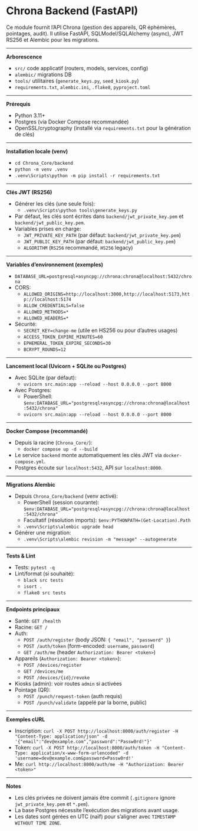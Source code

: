 # Chrona Backend (FastAPI)

Ce module fournit l’API Chrona (gestion des appareils, QR éphémères, pointages, audit). Il utilise FastAPI, SQLModel/SQLAlchemy (async), JWT RS256 et Alembic pour les migrations.

---
**Arborescence**
- `src/` code applicatif (routers, models, services, config)
- `alembic/` migrations DB
- `tools/` utilitaires (`generate_keys.py`, `seed_kiosk.py`)
- `requirements.txt`, `alembic.ini`, `.flake8`, `pyproject.toml`

---
**Prérequis**
- Python 3.11+
- Postgres (via Docker Compose recommandée)
- OpenSSL/cryptography (installé via `requirements.txt` pour la génération de clés)

---
**Installation locale (venv)**
- `cd Chrona_Core/backend`
- `python -m venv .venv`
- `.venv\Scripts\python -m pip install -r requirements.txt`

---
**Clés JWT (RS256)**
- Générer les clés (une seule fois):
  - `.venv\Scripts\python tools\generate_keys.py`
- Par défaut, les clés sont écrites dans `backend/jwt_private_key.pem` et `backend/jwt_public_key.pem`.
- Variables prises en charge:
  - `JWT_PRIVATE_KEY_PATH` (par défaut: `backend/jwt_private_key.pem`)
  - `JWT_PUBLIC_KEY_PATH` (par défaut: `backend/jwt_public_key.pem`)
  - `ALGORITHM` (`RS256` recommandé, `HS256` legacy)

---
**Variables d’environnement (exemples)**
- `DATABASE_URL=postgresql+asyncpg://chrona:chrona@localhost:5432/chrona`
- CORS:
  - `ALLOWED_ORIGINS=http://localhost:3000,http://localhost:5173,http://localhost:5174`
  - `ALLOW_CREDENTIALS=false`
  - `ALLOWED_METHODS=*`
  - `ALLOWED_HEADERS=*`
- Sécurité:
  - `SECRET_KEY=change-me` (utile en HS256 ou pour d’autres usages)
  - `ACCESS_TOKEN_EXPIRE_MINUTES=60`
  - `EPHEMERAL_TOKEN_EXPIRE_SECONDS=30`
  - `BCRYPT_ROUNDS=12`

---
**Lancement local (Uvicorn + SQLite ou Postgres)**
- Avec SQLite (par défaut):
  - `uvicorn src.main:app --reload --host 0.0.0.0 --port 8000`
- Avec Postgres:
  - PowerShell: `$env:DATABASE_URL="postgresql+asyncpg://chrona:chrona@localhost:5432/chrona"`
  - `uvicorn src.main:app --reload --host 0.0.0.0 --port 8000`

---
**Docker Compose (recommandé)**
- Depuis la racine (`Chrona_Core/`):
  - `docker compose up -d --build`
- Le service `backend` monte automatiquement les clés JWT via `docker-compose.yml`.
- Postgres écoute sur `localhost:5432`, API sur `localhost:8000`.

---
**Migrations Alembic**
- Depuis `Chrona_Core/backend` (venv activé):
  - PowerShell (session courante): `$env:DATABASE_URL="postgresql+asyncpg://chrona:chrona@localhost:5432/chrona"`
  - Facultatif (résolution imports): `$env:PYTHONPATH=(Get-Location).Path`
  - `.venv\Scripts\alembic upgrade head`
- Générer une migration:
  - `.venv\Scripts\alembic revision -m "message" --autogenerate`

---
**Tests & Lint**
- Tests: `pytest -q`
- Lint/format (si souhaité):
  - `black src tests`
  - `isort .`
  - `flake8 src tests`

---
**Endpoints principaux**
- Santé: `GET /health`
- Racine: `GET /`
- Auth:
  - `POST /auth/register` (body JSON: `{ "email", "password" }`)
  - `POST /auth/token` (form-encoded: `username`, `password`)
  - `GET /auth/me` (header `Authorization: Bearer <token>`)
- Appareils (`Authorization: Bearer <token>`):
  - `POST /devices/register`
  - `GET /devices/me`
  - `POST /devices/{id}/revoke`
- Kiosks (admin): voir routes `admin` si activées
- Pointage (QR):
  - `POST /punch/request-token` (auth requis)
  - `POST /punch/validate` (appelé par la borne, public)

---
**Exemples cURL**
- Inscription: `curl -X POST http://localhost:8000/auth/register -H "Content-Type: application/json" -d '{"email":"dev@example.com","password":"Passw0rd!"}'`
- Token: `curl -X POST http://localhost:8000/auth/token -H "Content-Type: application/x-www-form-urlencoded" -d 'username=dev@example.com&password=Passw0rd!'`
- Me: `curl http://localhost:8000/auth/me -H "Authorization: Bearer <token>"`

---
**Notes**
- Les clés privées ne doivent jamais être commit (`.gitignore` ignore `jwt_private_key.pem` et `*.pem`).
- La base Postgres nécessite l’exécution des migrations avant usage.
- Les dates sont gérées en UTC (naïf) pour s’aligner avec `TIMESTAMP WITHOUT TIME ZONE`.

